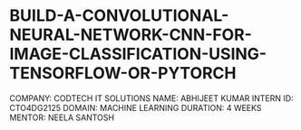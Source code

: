 # BUILD-A-CONVOLUTIONAL-NEURAL-NETWORK-CNN-FOR-IMAGE-CLASSIFICATION-USING-TENSORFLOW-OR-PYTORCH
COMPANY: CODTECH IT SOLUTIONS
NAME: ABHIJEET KUMAR
INTERN ID: CTO4DG2125
DOMAIN: MACHINE LEARNING
DURATION: 4 WEEKS
MENTOR: NEELA SANTOSH
